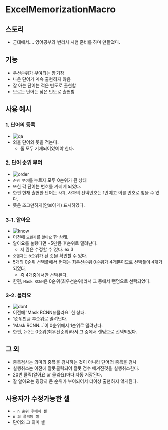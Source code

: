 # ExcelMemorizationMacro
## 스토리
- 군대에서.... 영어공부와 변리사 시험 준비를 하며 만들었다.
## 기능
- 우선순위가 부여되는 암기장
- 나온 단어가 계속 출현하지 않음
- 잘 아는 단어는 적은 빈도로 출현함
- 모르는 단어는 잦은 빈도로 출현함
## 사용 예시
### 1. 단어의 등록
- ![qa](https://user-images.githubusercontent.com/72921481/214938195-2f2d57bb-e406-438f-a6b3-918e730c01ad.png)
- 외울 단어와 뜻을 적는다.
  - 둘 모두 기재되어있어야 한다.
### 2. 단어 순위 부여
- ![order](https://user-images.githubusercontent.com/72921481/214938200-7b8c44c4-fb6e-4f6e-8b1f-3576b65c5031.png)
- `순위 부여`를 누르자 모두 0순위가 된 상태
- 또한 각 단어는 번호를 가지게 되었다.
- 한편 현재 출현한 단어는 `사과`, 사과의 선택번호는 1번이고 이를 번호로 찾을 수 있다.
- 뜻은 조그만하게(안보이게) 표시하였다.
### 3-1. 알아요
- ![know](https://user-images.githubusercontent.com/72921481/214938202-1d865a73-e53d-488f-b676-635ed906aa2d.png)
- 이전에 `오렌지`를 `알아요` 한 상태.
- 알아요를 눌렀다면 +5만큼 후순위로 밀려난다.
  - 저 칸은 수정할 수 있다. ex 3
- `오렌지`는 5순위가 된 것을 확인할 수 있다.
- 5개의 0순위 선택풀에서 현재는 최우선순위 0순위가 4개뿐이므로 선택풀이 4개가 되었다.
  - 즉 4개중에서만 선택된다.
- 한편, `Mask RCNN`은 0순위(최우선순위)라서 그 중에서 랜덤으로 선택되었다.
### 3-2. 몰라요
- ![dont](https://user-images.githubusercontent.com/72921481/214938203-753f3630-3ca2-49ef-9160-f34d6d774e18.png)
- 이전에 'Mask RCNN` 을 `몰라요` 한 상태.
- 1순위만큼 후순위로 밀려난다.
- 'Mask RCNN...`이 0순위에서 1순위로 밀려났다.
- 한편, `2+2`는 0순위(최우선순위)라서 그 중에서 랜덤으로 선택되었다.
## 그 외
- 중복검사는 의미의 중복을 검사하는 것이 아니라 단어의 중복을 검사
- 실행취소는 이전에 잘못클릭되어 잘못 점수 메겨진것을 실행취소한다.
- 20번 클릭(알아요 or 몰라요)마다 자동 저장된다.
- 잘 알아요는 굉장히 큰 순위가 부여되어서 더이상 출현하지 않게된다.
## 사용자가 수정가능한 셀
- `+ n 순위 후배치 셀`
- `n 회 클릭됨 셀`
- 단어와 그 의미 셀

